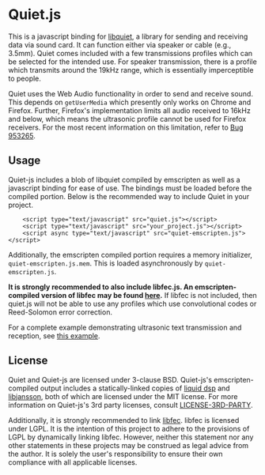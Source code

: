 Quiet.js
===========
This is a javascript binding for [libquiet](https://github.com/brian-armstrong/quiet), a library for sending and receiving data via sound card. It can function either via speaker or cable (e.g., 3.5mm). Quiet comes included with a few transmissions profiles which can be selected for the intended use. For speaker transmission, there is a profile which transmits around the 19kHz range, which is essentially imperceptible to people.

Quiet uses the Web Audio functionality in order to send and receive sound. This depends on `getUserMedia` which presently only works on Chrome and Firefox. Further, Firefox's implementation limits all audio received to 16kHz and below, which means the ultrasonic profile cannot be used for Firefox receivers. For the most recent information on this limitation, refer to [Bug 953265](https://bugzilla.mozilla.org/show_bug.cgi?id=953265).

Usage
--------
Quiet-js includes a blob of libquiet compiled by emscripten as well as a javascript binding for ease of use. The bindings must be loaded before the compiled portion. Below is the recommended way to include Quiet in your project.

```
    <script type="text/javascript" src="quiet.js"></script>
    <script type="text/javascript" src="your_project.js"></script>
    <script async type="text/javascript" src="quiet-emscripten.js"></script>
```

Additionally, the emscripten compiled portion requires a memory initializer, `quiet-emscripten.js.mem`. This is loaded asynchronously by `quiet-emscripten.js`.

**It is strongly recommended to also include libfec.js. An emscripten-compiled version of libfec may be found [here](https://github.com/brian-armstrong/libfec/releases).** If libfec is not included, then quiet.js will not be able to use any profiles which use convolutional codes or Reed-Solomon error correction.

For a complete example demonstrating ultrasonic text transmission and reception, see [this example](https://github.com/brian-armstrong/quiet-js/tree/master/examples/text).


License
--------
Quiet and Quiet-js are licensed under 3-clause BSD. Quiet-js's emscripten-compiled output includes a statically-linked copies of [liquid dsp](http://liquidsdr.org/) and [libjansson](http://www.digip.org/jansson/), both of which are licensed under the MIT license. For more information on Quiet-js's 3rd party licenses, consult [LICENSE-3RD-PARTY](https://github.com/brian-armstrong/quiet-js/blob/master/LICENSE-3RD-PARTY).

Additionally, it is strongly recommended to link [libfec](http://www.ka9q.net/code/fec/). libfec is licensed under LGPL. It is the intention of this project to adhere to the provisions of LGPL by dynamically linking libfec. However, neither this statement nor any other statements in these projects may be construed as legal advice from the author. It is solely the user's responsibility to ensure their own compliance with all applicable licenses.
